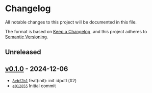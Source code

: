 # Changelog

All notable changes to this project will be documented in this file.

The format is based on [Keep a Changelog](https://keepachangelog.com/en/1.0.0/), and this project adheres to [Semantic Versioning](https://semver.org/spec/v2.0.0.html).

## Unreleased

## [v0.1.0](https://github.com/alexfalkowski/idpctl/releases/tag/v0.1.0) - 2024-12-06

- [`8ebf2b1`](https://github.com/alexfalkowski/idpctl/commit/8ebf2b116c35fdd86b9f894ac3200fc1605ce710) feat(init): init idpctl (#2)
- [`e012855`](https://github.com/alexfalkowski/idpctl/commit/e0128556408417c77efa1cd00d3a0deab3b1a110) Initial commit
